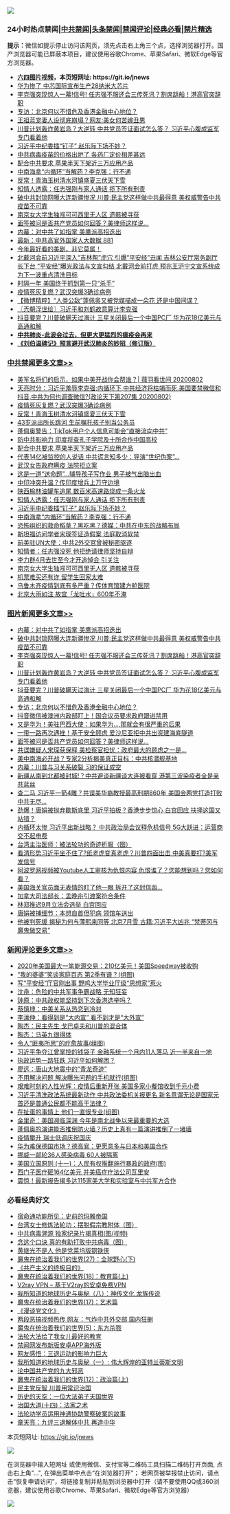 ![](https://raw.githubusercontent.com/fqnews/bnews/master/64photo/fqnews-qr.jpg)

<div id="tt">
<h3>24小时热点禁闻|<a href="#%E4%B8%AD%E5%85%B1%E7%A6%81%E9%97%BB%E6%9B%B4%E5%A4%9A%E6%96%87%E7%AB%A0">中共禁闻</a>|<a href="#%E5%9B%BE%E7%89%87%E6%96%B0%E9%97%BB%E6%9B%B4%E5%A4%9A%E6%96%87%E7%AB%A0">头条禁闻</a>|<a href="#%E6%96%B0%E9%97%BB%E8%AF%84%E8%AE%BA%E6%9B%B4%E5%A4%9A%E6%96%87%E7%AB%A0">禁闻评论|<a href="#%E5%BF%85%E7%9C%8B%E7%BB%8F%E5%85%B8%E5%A5%BD%E6%96%87">经典必看|<a href="/video.md#%E7%A6%81%E7%89%87%E7%B2%BE%E9%80%89">禁片精选</a></h3>
<div><b>提示：</b>微信如提示停止访问该网页，须先点击右上角三个点，选择浏览器打开。国产浏览器可能已屏蔽本项目，建议使用谷歌Chrome、苹果Safari、微软Edge等官方浏览器。</div>
<ul>
<li><b><a href="http://d1.bdrive.tk/64.mp4" target="_blank">六四图片视频</a>，本页短网址: https://git.io/jnews</b></li>
<li><a href="/cnnews/20200802/1373595.md">华为惨了 中芯国际宣布生产28纳米大芯片</a></li>
<li><a href="/topimagenews/20200802/1373693.md">李克强突现惊人一幕!信号! 任志强不服还会三传死讯？割席跳船！港高官突辞职</a></li>
<li><a href="/topimagenews/20200802/1373542.md">专访：北京何以不惜危及香港金融中心地位？</a></li>
<li><a href="/cnnews/hknews/20200802/1373546.md">王祖蓝宠妻人设彻底崩塌？网友:美女何苦嫁丑男</a></li>
<li><a href="/topimagenews/20200802/1373666.md">川普计划轰炸黄岩岛？大逆转 中共党员签证面试怎么答？ 习近平心腹成监军 专门看着他</a></li>
<li><a href="/cbnews/20200802/1373442.md">习近平中纪委插“钉子” 赵乐际下场不妙？</a></li>
<li><a href="/cnnews/20200802/1373494.md">中共病毒疫苗的价格出炉了 各药厂定价相差甚远</a></li>
<li><a href="/cbnews/20200802/1373590.md">配合中共要求 苹果半天下架近三万应用产品</a></li>
<li><a href="/cbnews/20200802/1373441.md">中南海拿“内循环”当解药？李克强：行不通</a></li>
<li><a href="/cbnews/20200803/1373744.md">反常！青海玉树清水河镇盛夏三伏天下雪</a></li>
<li><a href="/cbnews/20200802/1373543.md">知情人透露：任志强刚与家人通话 揽下所有刑责</a></li>
<li><a href="/topimagenews/20200803/1373700.md">破中共封锁网曝大连新疆惨况 川普:民主党这样做中共最得意 美权威警告中共疫苗不可靠</a></li>
<li><a href="/cbnews/20200802/1373435.md">南京女大学生独闯可可西里无人区 遗骸被寻获</a></li>
<li><a href="/topimagenews/20200802/1373428.md">面签被问是否共产党员如何回答？美律师这样说...</a></li>
<li><a href="/topimagenews/20200803/1373742.md">内幕：对中共了如指掌 美鹰派高招迭出</a></li>
<li><a href="/bannedvideo/20200803/1373699.md">最新：中共高官外国家人大数据 881</a></li>
<li><a href="/ssgc/20200802/1373567.md">今年最好看的美剧，非它莫属！</a></li>
<li><a href="/comments/20200802/1373673.md">北戴河会前习近平深入“吉林帮”虎穴 引爆“平安经”丑闻 吉林公安厅常务副厅长下台 “平安经”曝光政法与文宣勾结 北戴河会前打虎 预兆王沪宁文宣系统成为下一波重点清洗目标</a></li>
<li><a href="/cnnews/20200802/1373501.md">时隔一年 美国终于抓到第一只“杀手”</a></li>
<li><a href="/cbnews/20200803/1373745.md">疫情死灰复燃？武汉突爆3确诊病例</a></li>
<li><a href="/comments/20200802/1373481.md">【微博精粹】“人类公敌”蓬佩奥又被党媒描成一朵花 还是中国间谍？</a></li>
<li><a href="/ssgc/20200803/1373756.md">〖兲朝浮世绘〗习近平和刘鹤故意算计李克强</a></li>
<li><a href="/topimagenews/20200802/1373665.md">抖音要完？川普破瞒天过海计 三星关闭最后一个中国PC厂 华为花18亿美元与高通和解</a></li>
<li><b><a href="/comments/20200211/1275071.md" target="_blank">中共肺炎-此波会过去，但更大更猛烈的瘟疫会再来</a></b></li>
<li><b><a href="/comments/20200207/1272816.md" target="_blank">《刘伯温碑记》预言避开武汉肺炎的妙招（修订版）</a></b></li>
</ul>
</div>

<div class="catlist">
<h3><a href="/cbnews/" target="_blank">中共禁闻</a><span><a href="/cbnews/" target="_blank" rel="nofollow">更多文章>></a></span></h3>
<ul>
<li><a href="/cbnews/20200803/1373728.md" target="_blank">美军名将们的启示，如果中美开战你会帮谁？| 薇羽看世间 20200802</a></li>
<li><a href="/cbnews/20200803/1373777.md" target="_blank">天亮时分：习近平羞辱李克强;内循环下,中共经济将枯竭而死.美国要禁微信和抖音,中共为何也调查微信?(政论天下第207集 20200802)</a></li>
<li><a href="/cbnews/20200803/1373745.md" target="_blank">疫情死灰复燃？武汉突爆3确诊病例</a></li>
<li><a href="/cbnews/20200803/1373744.md" target="_blank">反常！青海玉树清水河镇盛夏三伏天下雪</a></li>
<li><a href="/cbnews/20200803/1373743.md" target="_blank">43岁派出所长跳河 生前嘱托孩子别当公务员</a></li>
<li><a href="/cbnews/20200803/1373720.md" target="_blank">蓬佩奥警告：TikTok用户个人信息可能会“直接流向中共”</a></li>
<li><a href="/cbnews/20200803/1373705.md" target="_blank">防中共影响力 印度将查孔子学院及十所合作中国高校</a></li>
<li><a href="/cbnews/20200802/1373590.md" target="_blank">配合中共要求 苹果半天下架近三万应用产品</a></li>
<li><a href="/cbnews/20200802/1373589.md" target="_blank">代表14亿被监控的人说话 中共谎言知多少：导演“世纪伪案”…</a></li>
<li><a href="/cbnews/20200802/1373588.md" target="_blank">武汉女告政府瞒疫 法院拒立案</a></li>
<li><a href="/cbnews/20200802/1373587.md" target="_blank">这是一道“送命题”…辅导孩子写作业 男子被气出脑出血</a></li>
<li><a href="/cbnews/20200802/1373545.md" target="_blank">中印冲突升温？传印度增兵上万守边境</a></li>
<li><a href="/cbnews/20200802/1373544.md" target="_blank">陕西榆林油罐车追尾 数百米高速路烧成一条火龙</a></li>
<li><a href="/cbnews/20200802/1373543.md" target="_blank">知情人透露：任志强刚与家人通话 揽下所有刑责</a></li>
<li><a href="/cbnews/20200802/1373442.md" target="_blank">习近平中纪委插“钉子” 赵乐际下场不妙？</a></li>
<li><a href="/cbnews/20200802/1373441.md" target="_blank">中南海拿“内循环”当解药？李克强：行不通</a></li>
<li><a href="/cbnews/20200802/1373440.md" target="_blank">恐怖组织的救命稻草？黑吃黑？德媒：中共在中东的战略布局</a></li>
<li><a href="/cbnews/20200802/1373439.md" target="_blank">斯坦福访问学者宋琛签证造假案 法庭取消软禁</a></li>
<li><a href="/cbnews/20200802/1373438.md" target="_blank">前美驻UN大使：中共2外交官曾被秘密驱逐</a></li>
<li><a href="/cbnews/20200802/1373437.md" target="_blank">知情者：任志强没死 他拒绝请律师坚持自辩</a></li>
<li><a href="/cbnews/20200802/1373436.md" target="_blank">李力群4月去世至今才开追悼会 引关注</a></li>
<li><a href="/cbnews/20200802/1373435.md" target="_blank">南京女大学生独闯可可西里无人区 遗骸被寻获</a></li>
<li><a href="/cbnews/20200802/1373434.md" target="_blank">机票难买还有诈 留学生回家太难</a></li>
<li><a href="/cbnews/20200802/1373433.md" target="_blank">乌鲁木齐疫情到底有多严重？传体育馆建方舱医院</a></li>
<li><a href="/cbnews/20200802/1373432.md" target="_blank">北京大雨如注 故宫「龙吐水」600年不淹</a></li>

</ul>
</div>
<div class="catlist">
<h3><a href="/topimagenews/" target="_blank">图片新闻</a><span><a href="/topimagenews/" target="_blank" rel="nofollow">更多文章>></a></span></h3>
<ul>
<li><a href="/topimagenews/20200803/1373742.md" target="_blank">内幕：对中共了如指掌 美鹰派高招迭出</a></li>
<li><a href="/topimagenews/20200803/1373700.md" target="_blank">破中共封锁网曝大连新疆惨况 川普:民主党这样做中共最得意 美权威警告中共疫苗不可靠</a></li>
<li><a href="/topimagenews/20200802/1373693.md" target="_blank">李克强突现惊人一幕!信号! 任志强不服还会三传死讯？割席跳船！港高官突辞职</a></li>
<li><a href="/topimagenews/20200802/1373666.md" target="_blank">川普计划轰炸黄岩岛？大逆转 中共党员签证面试怎么答？ 习近平心腹成监军 专门看着他</a></li>
<li><a href="/topimagenews/20200802/1373665.md" target="_blank">抖音要完？川普破瞒天过海计 三星关闭最后一个中国PC厂 华为花18亿美元与高通和解</a></li>
<li><a href="/topimagenews/20200802/1373542.md" target="_blank">专访：北京何以不惜危及香港金融中心地位？</a></li>
<li><a href="/topimagenews/20200802/1373431.md" target="_blank">抖音微信被澳洲内政部盯上！国会议员要求政府跟进禁用</a></li>
<li><a href="/topimagenews/20200802/1373430.md" target="_blank">又是华为！美驻巴西大使：如果华为&#8230;,那就会有很严重的后果</a></li>
<li><a href="/topimagenews/20200802/1373429.md" target="_blank">一带一路再次遇挫！基于安全顾虑 爱沙尼亚拒中共出资建海底隧道</a></li>
<li><a href="/topimagenews/20200802/1373428.md" target="_blank">面签被问是否共产党员如何回答？美律师这样说&#8230;</a></li>
<li><a href="/topimagenews/20200802/1373427.md" target="_blank">共谍嫌疑人宋琛获保释 美检察官担忧：政府最大的顾虑之一是…</a></li>
<li><a href="/topimagenews/20200802/1373338.md" target="_blank">美中南海必开战？专家2分析揭美真正目标：中共核潜舰基地</a></li>
<li><a href="/topimagenews/20200802/1373318.md" target="_blank">内幕：川普与习关系破裂 习的保证成空</a></li>
<li><a href="/topimagenews/20200802/1373288.md" target="_blank">新疆从南到北都被封城!？中共避谈新疆谈大连被看穿 港第三波染疫者全是亲共蓝丝</a></li>
<li><a href="/topimagenews/20200801/1373273.md" target="_blank">查二马 习近平一箭4雕？共谍美华裔教授最高刑期860年 美国会两党打造打败中共无尽…</a></li>
<li><a href="/topimagenews/20200801/1373253.md" target="_blank">劲爆！唐娟被抛弃歇斯底里 习近平拍板？香港步步惊心 白宫回应 抉择这国又站错？</a></li>
<li><a href="/topimagenews/20200801/1373239.md" target="_blank">内循环太惨 习近平出新战略？ 中共政治局会议释危机信号 5G大跃进：运营商交不起电费</a></li>
<li><a href="/comments/20200801/1373219.md" target="_blank">台湾主治医师：被法轮功的奇迹折服（图）</a></li>
<li><a href="/topimagenews/20200801/1373231.md" target="_blank">看清形势习近平坐不住了?纸老虎变真老虎？川普四面出击 中美真要打?美军发信号</a></li>
<li><a href="/topimagenews/20200801/1373184.md" target="_blank">阿波罗网视频被Youtube人工审核为仇恨内容 仇恨谁了？您能想到吗？您如何看？</a></li>
<li><a href="/topimagenews/20200801/1373080.md" target="_blank">美国海关官员面无表情的盯了他一眼 拆开了这封信函…</a></li>
<li><a href="/topimagenews/20200801/1373079.md" target="_blank">加拿大司法部长：孟晚舟引渡案符合条件</a></li>
<li><a href="/topimagenews/20200801/1373078.md" target="_blank">林郑推迟9月立法会选举 白宫回应</a></li>
<li><a href="/topimagenews/20200801/1372858.md" target="_blank">唐娟被捕细节：本想自首但犯病 领馆车送出</a></li>
<li><a href="/topimagenews/20200731/1372796.md" target="_blank">他被判死缓 揭秘为何与薄熙来同等 北京7月雪 古籍:习近平大凶兆 “梵蒂冈与魔鬼做交易”</a></li>

</ul>
</div>
<div class="catlist">
<h3><a href="/comments/" target="_blank">新闻评论</a><span><a href="/comments/" target="_blank" rel="nofollow">更多文章>></a></span></h3>
<ul>
<li><a href="/comments/20200803/1373847.md" target="_blank">2020年美国最大一笔能源交易：210亿美元！美国Speedway被收购</a></li>
<li><a href="/comments/20200803/1373846.md" target="_blank">“我的婆婆”笑谈家庭百态 第2季有谱？(组图)</a></li>
<li><a href="/comments/20200803/1373836.md" target="_blank">写“平安经”厅官刚出事 野鸡大学毕业厅级“思想家”惹火</a></li>
<li><a href="/comments/20200803/1373823.md" target="_blank">沈舟：危险的中共军事争霸战略 无知狂妄</a></li>
<li><a href="/comments/20200803/1373822.md" target="_blank">钟原：中共政权能坚持到下次香港选举吗？</a></li>
<li><a href="/comments/20200803/1373821.md" target="_blank">蔡慎坤：中美关系从热恋到冷对</a></li>
<li><a href="/comments/20200803/1373820.md" target="_blank">李濠仲：看得到是“大内宣” 看不到才是“大外宣”</a></li>
<li><a href="/comments/20200803/1373819.md" target="_blank">陶杰：民主先生 戈巴卓夫和川普的混合体</a></li>
<li><a href="/comments/20200803/1373818.md" target="_blank">陶杰：马英九很得体</a></li>
<li><a href="/comments/20200803/1373802.md" target="_blank">令人“匪夷所思”的疗愈故事(组图)</a></li>
<li><a href="/comments/20200803/1373799.md" target="_blank">习近平争夺江曾掌控的钱袋子 金融系统一个月内11人落马 近一半来自一地</a></li>
<li><a href="/comments/20200803/1373794.md" target="_blank">执政运势一路狂跌 习近平如何解困？</a></li>
<li><a href="/comments/20200803/1373793.md" target="_blank">廖远：唐山大地震中的“青龙奇迹”</a></li>
<li><a href="/comments/20200803/1373790.md" target="_blank">不用解决问题 解决曝光问题的手机就行(组图)</a></li>
<li><a href="/comments/20200803/1373789.md" target="_blank">艰难时刻的人性光辉：疫情后重新开张 美国多家小餐馆收到千元小费</a></li>
<li><a href="/comments/20200803/1373781.md" target="_blank">习近平清洗政法系统最新动作 中共政法委机关报更名 新名意谓无论是国家元首还是普通公民都不能高于法律？</a></li>
<li><a href="/comments/20200803/1373779.md" target="_blank">在扯蛋的事情上 他们一直很专业(组图)</a></li>
<li><a href="/comments/20200803/1373776.md" target="_blank">金里奇：美国濒临深渊 今年是南北战争以来最重要的大选</a></li>
<li><a href="/comments/20200803/1373761.md" target="_blank">蓬佩奥的演讲能否推倒防火墙？历史上真有一篇演讲推倒了一堵墙</a></li>
<li><a href="/comments/20200803/1373758.md" target="_blank">疫情攀升 瑞士低调庆祝国庆</a></li>
<li><a href="/comments/20200803/1373738.md" target="_blank">华为难保德国市场？德高官：更愿意多与日本和美国合作</a></li>
<li><a href="/comments/20200803/1373737.md" target="_blank">挪威一邮轮36人感染病毒 60人被隔离</a></li>
<li><a href="/comments/20200803/1373725.md" target="_blank">美国立国原则 (十一)：人民有权推翻施行暴政的政府(图)</a></li>
<li><a href="/comments/20200803/1373724.md" target="_blank">西门子医疗砸164亿美元 并美癌症疗法公司瓦里安</a></li>
<li><a href="/comments/20200803/1373708.md" target="_blank">震惊！最新报告揭多达115家美大学和实验室与中共军方合作</a></li>

</ul>
</div>

<div class="catlist">
<h3>必看经典好文</h3>
<ul>
<li><a href="/cbnews/20180711/970353.md" target="_blank">宿命通功能所见：史前的玛雅帝国</a></li>
<li><a href="/cbnews/20200610/1342772.md" target="_blank">台湾女士修炼法轮功：摆脱假宗教附体（图）</a></li>
<li><a href="/ccpdope/20200412/1311165.md" target="_blank">中共病毒溯源 独家纪录片揭真相(图/视频)</a></li>
<li><a href="/comments/20200707/1357090.md" target="_blank">念这个口诀 真的有助打败中共病毒（图）</a></li>
<li><a href="/lifebaike/20190522/1131765.md" target="_blank">黄继光不是人 他是党莱坞版钢铁侠</a></li>
<li><a href="/comments/20181224/1052333.md" target="_blank">魔鬼在统治着我们的世界(27)：全球野心(下)</a></li>
<li><a href="/bookwiki/20171120/858084.md" target="_blank">《共产主义的终极目的》</a></li>
<li><a href="/topimagenews/20180701/965109.md" target="_blank">魔鬼在统治着我们的世界(18)：教育篇(上)</a></li>
<li><a href="/comments/20200112/1257608.md" target="_blank">V2ray VPN &#8211; 基于V2ray的安卓免费VPN</a></li>
<li><a href="/topimagenews/20180225/905380.md" target="_blank">我所知道的地球历史与奥秘（八）：神传文化 龙族传说</a></li>
<li><a href="/topimagenews/20180620/960677.md" target="_blank">魔鬼在统治着我们的世界(17)：艺术篇</a></li>
<li><a href="/comments/20200521/783167.md" target="_blank">《漫谈党文化》</a></li>
<li><a href="/cbnews/20200703/1355059.md" target="_blank">两段恶搞视频热传 网友：气炸中共外交部 国内狂删</a></li>
<li><a href="/topimagenews/20180524/946967.md" target="_blank">魔鬼在统治着我们的世界(5)：东方杀戮</a></li>
<li><a href="/cbnews/20200516/1329218.md" target="_blank">法轮大法给了我女儿最好的教育</a></li>
<li><a href="/comments/20200627/783266.md" target="_blank">禁闻网发布新版安卓APP海外版</a></li>
<li><a href="/cbnews/20200126/1265515.md" target="_blank">网友感悟：三退运动的影响力巨大</a></li>
<li><a href="/tculture/xiulian/20170611/772817.md" target="_blank">我所知道的地球历史与奥秘（一）: 伟大辉煌的亚特兰蒂斯文明</a></li>
<li><a href="/comments/20200717/1361899.md" target="_blank">论中国共产党的九大邪恶</a></li>
<li><a href="/topimagenews/20180601/951286.md" target="_blank">魔鬼在统治着我们的世界(12)：政治篇(上)</a></li>
<li><a href="/comments/20200621/1348236.md" target="_blank">民主党反智 川普用常识治国</a></li>
<li><a href="/tculture/20121025/73067.md" target="_blank">历史的天空：一位大法弟子天国世界</a></li>
<li><a href="/cbnews/20180320/916962.md" target="_blank">治国大道(十四)：法家之术</a></li>
<li><a href="/cbnews/20170626/780479.md" target="_blank">法轮功学员运用神通协助警察破案的故事</a></li>
<li><a href="/comments/20131119/1029445.md" target="_blank">章天亮：九评三退解体中共 再造中华</a></li>

</ul>
</div>

本页短网址: https://git.io/jnews

![](https://raw.githubusercontent.com/fqnews/bnews/master/64photo/fqnews-qr.jpg)

在浏览器中输入短网址 或使用微信、支付宝等二维码工具扫描二维码打开页面, 点击右上角"...", 在弹出菜单中点击“在浏览器打开”； 若网页被举报禁止访问，请点击“恢复申请访问”，将链接复制并粘贴到浏览器中打开（请不要使用QQ或360浏览器，建议使用谷歌Chrome、苹果Safari、微软Edge等官方浏览器）

![](https://raw.githubusercontent.com/fqnews/bnews/master/64photo/wx.jpg)